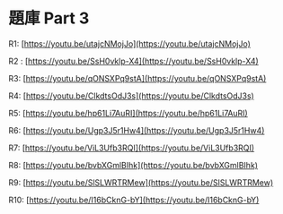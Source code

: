 # 題庫 Part 3

R1:  [https://youtu.be/utajcNMojJo](https://youtu.be/utajcNMojJo) 

R2 : [https://youtu.be/SsH0vklp-X4](https://youtu.be/SsH0vklp-X4) 

R3:  [https://youtu.be/qONSXPq9stA](https://youtu.be/qONSXPq9stA)

R4:  [https://youtu.be/ClkdtsOdJ3s](https://youtu.be/ClkdtsOdJ3s)

R5:  [https://youtu.be/hp61Li7AuRI](https://youtu.be/hp61Li7AuRI)

R6:  [https://youtu.be/Ugp3J5r1Hw4](https://youtu.be/Ugp3J5r1Hw4)

R7:  [https://youtu.be/ViL3Ufb3RQI](https://youtu.be/ViL3Ufb3RQI)

R8:  [https://youtu.be/bvbXGmlBIhk](https://youtu.be/bvbXGmlBIhk)

R9:  [https://youtu.be/SlSLWRTRMew](https://youtu.be/SlSLWRTRMew)

R10:  [https://youtu.be/I16bCknG-bY](https://youtu.be/I16bCknG-bY)